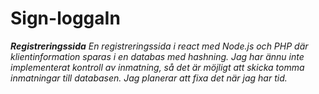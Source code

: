 ﻿# __Sign-loggaIn__
 ___Registreringssida___
_En registreringssida i react med Node.js och PHP där klientinformation sparas i en databas med hashning._
_Jag har ännu inte implementerat kontroll av inmatning, så det är möjligt att skicka tomma inmatningar till databasen. Jag planerar att fixa det när jag har tid._

